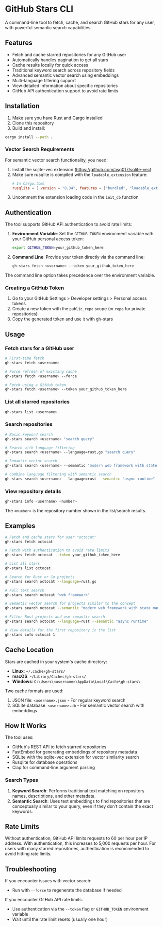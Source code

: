 # GitHub Stars CLI
A command-line tool to fetch, cache, and search GitHub stars for any user, with powerful semantic search capabilities.

## Features
- Fetch and cache starred repositories for any GitHub user
- Automatically handles pagination to get all stars
- Cache results locally for quick access
- Traditional keyword search across repository fields
- Advanced semantic vector search using embeddings
- Multi-language filtering support
- View detailed information about specific repositories
- GitHub API authentication support to avoid rate limits

## Installation
1. Make sure you have Rust and Cargo installed
2. Clone this repository
3. Build and install:
```bash
cargo install --path .
```

### Vector Search Requirements
For semantic vector search functionality, you need:
1. Install the sqlite-vec extension (https://github.com/asg017/sqlite-vec)
2. Make sure rusqlite is compiled with the `loadable_extension` feature:
   ```toml
   # In Cargo.toml
   rusqlite = { version = "0.34", features = ["bundled", "loadable_extension"] }
   ```
3. Uncomment the extension loading code in the `init_db` function

## Authentication
The tool supports GitHub API authentication to avoid rate limits:

1. **Environment Variable**: Set the `GITHUB_TOKEN` environment variable with your GitHub personal access token:
   ```bash
   export GITHUB_TOKEN=your_github_token_here
   ```

2. **Command Line**: Provide your token directly via the command line:
   ```bash
   gh-stars fetch <username> --token your_github_token_here
   ```

The command line option takes precedence over the environment variable.

### Creating a GitHub Token
1. Go to your GitHub Settings > Developer settings > Personal access tokens
2. Create a new token with the `public_repo` scope (or `repo` for private repositories)
3. Copy the generated token and use it with gh-stars

## Usage
### Fetch stars for a GitHub user
```bash
# First-time fetch
gh-stars fetch <username>

# Force refresh of existing cache
gh-stars fetch <username> --force

# Fetch using a GitHub token
gh-stars fetch <username> --token your_github_token_here
```

### List all starred repositories
```bash
gh-stars list <username>
```

### Search repositories
```bash
# Basic keyword search
gh-stars search <username> "search query"

# Search with language filtering
gh-stars search <username> --language=rust,go "search query"

# Semantic vector search
gh-stars search <username> --semantic "modern web framework with state management"

# Combine language filtering with semantic search
gh-stars search <username> --language=rust --semantic "async runtime"
```

### View repository details
```bash
gh-stars info <username> <number>
```
The `<number>` is the repository number shown in the list/search results.

## Examples
```bash
# Fetch and cache stars for user "octocat"
gh-stars fetch octocat

# Fetch with authentication to avoid rate limits
gh-stars fetch octocat --token your_github_token_here

# List all stars
gh-stars list octocat

# Search for Rust or Go projects
gh-stars search octocat --language=rust,go

# Full text search
gh-stars search octocat "web framework"

# Semantic vector search for projects similar to the concept
gh-stars search octocat --semantic "modern web framework with state management"

# Filter Rust projects and use semantic search
gh-stars search octocat --language=rust --semantic "async runtime"

# View details for the first repository in the list
gh-stars info octocat 1
```

## Cache Location
Stars are cached in your system's cache directory:
- **Linux**: `~/.cache/gh-stars/`
- **macOS**: `~/Library/Caches/gh-stars/`
- **Windows**: `C:\Users\<username>\AppData\Local\Cache\gh-stars\`

Two cache formats are used:
1. JSON file: `<username>.json` - For regular keyword search
2. SQLite database: `<username>.db` - For semantic vector search with embeddings

## How It Works
The tool uses:
- GitHub's REST API to fetch starred repositories
- FastEmbed for generating embeddings of repository metadata
- SQLite with the sqlite-vec extension for vector similarity search
- Rusqlite for database operations
- Clap for command-line argument parsing

### Search Types
1. **Keyword Search**: Performs traditional text matching on repository names, descriptions, and other metadata.
2. **Semantic Search**: Uses text embeddings to find repositories that are conceptually similar to your query, even if they don't contain the exact keywords.

## Rate Limits
Without authentication, GitHub API limits requests to 60 per hour per IP address. With authentication, this increases to 5,000 requests per hour. For users with many starred repositories, authentication is recommended to avoid hitting rate limits.

## Troubleshooting
If you encounter issues with vector search:
- Run with `--force` to regenerate the database if needed

If you encounter GitHub API rate limits:
- Use authentication via the `--token` flag or `GITHUB_TOKEN` environment variable
- Wait until the rate limit resets (usually one hour)
